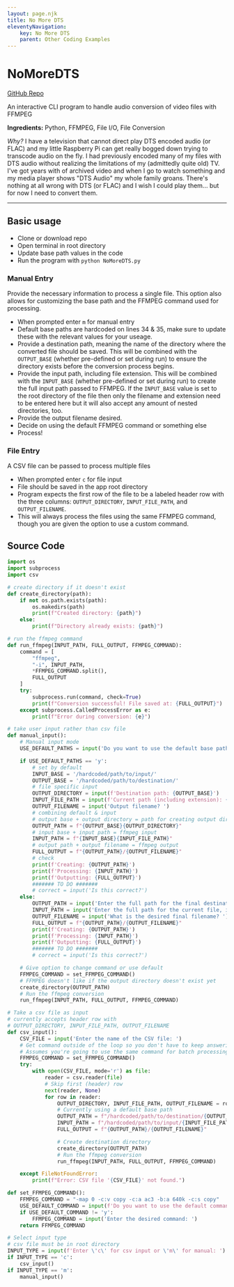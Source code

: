 ```yaml
---
layout: page.njk
title: No More DTS
eleventyNavigation:
    key: No More DTS
    parent: Other Coding Examples
---
```


# NoMoreDTS
[GitHub Repo](https://github.com/jsspen/NoMoreDTS)

An interactive CLI program to handle audio conversion of video files with FFMPEG

**Ingredients:** Python, FFMPEG, File I/O, File Conversion

_*Why?*_ I have a television that cannot direct play DTS encoded audio (or FLAC) and my little Raspberry Pi can get really bogged down trying to transcode audio on the fly. I had previously encoded many of my files with DTS audio without realizing the limitations of my (admittedly quite old) TV. I've got years with of archived video and when I go to watch something and my media player shows "DTS Audio" my whole family groans. There's nothing at all wrong with DTS (or FLAC) and I wish I could play them... but for now I need to convert them.

---

## Basic usage

- Clone or download repo
- Open terminal in root directory
- Update base path values in the code
- Run the program with `python NoMoreDTS.py`

### Manual Entry

Provide the necessary information to process a single file. This option also allows for customizing the base path and the FFMPEG command used for processing.

- When prompted enter `m` for manual entry
- Default base paths are hardcoded on lines 34 & 35, make sure to update these with the relevant values for your useage.
- Provide a destination path, meaning the name of the directory where the converted file should be saved. This will be combined with the `OUTPUT_BASE` (whether pre-defined or set during run) to ensure the directory exists before the conversion process begins.
- Provide the input path, including file extension. This will be combined with the `INPUT_BASE` (whether pre-defined or set during run) to create the full input path passed to FFMPEG. If the `INPUT_BASE` value is set to the root directory of the file then only the filename and extension need to be entered here but it will also accept any amount of nested directories, too.
- Provide the output filename desired.
- Decide on using the default FFMPEG command or something else
- Process!

### File Entry

A CSV file can be passed to process multiple files

- When prompted enter `c` for file input
- File should be saved in the app root directory
- Program expects the first row of the file to be a labeled header row with the three columns: `OUTPUT_DIRECTORY`, `INPUT_FILE_PATH`, and `OUTPUT_FILENAME`.
- This will always process the files using the same FFMPEG command, though you are given the option to use a custom command.

## Source Code

```python
import os
import subprocess
import csv

# create directory if it doesn't exist
def create_directory(path):
    if not os.path.exists(path):
        os.makedirs(path)
        print(f"Created directory: {path}")
    else:
        print(f"Directory already exists: {path}")

# run the ffmpeg command
def run_ffmpeg(INPUT_PATH, FULL_OUTPUT, FFMPEG_COMMAND):
    command = [
        "ffmpeg",
        "-i", INPUT_PATH,
        *FFMPEG_COMMAND.split(),
        FULL_OUTPUT
    ]
    try:
        subprocess.run(command, check=True)
        print(f"Conversion successful! File saved at: {FULL_OUTPUT}")
    except subprocess.CalledProcessError as e:
        print(f"Error during conversion: {e}")

# take user input rather than csv file
def manual_input():
    # Manual input mode
    USE_DEFAULT_PATHS = input('Do you want to use the default base paths? (y/n) ')

    if USE_DEFAULT_PATHS == 'y':
        # set by default
        INPUT_BASE = '/hardcoded/path/to/input/'
        OUTPUT_BASE = '/hardcoded/path/to/destination/'
        # file specific input
        OUTPUT_DIRECTORY = input(f'Destination path: {OUTPUT_BASE}')
        INPUT_FILE_PATH = input(f'Current path (including extension): {INPUT_BASE}')
        OUTPUT_FILENAME = input('Output filename? ')
        # combining default & input
        # output base + output directory = path for creating output directory if it doesn't exist
        OUTPUT_PATH = f"{OUTPUT_BASE}{OUTPUT_DIRECTORY}"
        # input base + input path = ffmpeg input
        INPUT_PATH = f"{INPUT_BASE}{INPUT_FILE_PATH}"
        # output path + output filename = ffmpeg output
        FULL_OUTPUT = f"{OUTPUT_PATH}/{OUTPUT_FILENAME}"
        # check
        print(f'Creating: {OUTPUT_PATH}')
        print(f'Processing: {INPUT_PATH}')
        print(f'Outputting: {FULL_OUTPUT}')
        ####### TO DO #######
        # correct = input('Is this correct?')
    else:
        OUTPUT_PATH = input('Enter the full path for the final destination directory: ')
        INPUT_PATH = input('Enter the full path for the current file, including extension: ')
        OUTPUT_FILENAME = input('What is the desired final filename? ')
        FULL_OUTPUT = f"{OUTPUT_PATH}/{OUTPUT_FILENAME}"
        print(f'Creating: {OUTPUT_PATH}')
        print(f'Processing: {INPUT_PATH}')
        print(f'Outputting: {FULL_OUTPUT}')
        ####### TO DO #######
        # correct = input('Is this correct?')

    # Give option to change command or use default
    FFMPEG_COMMAND = set_FFMPEG_COMMAND()
    # FFMPEG doesn't like if the output directory doesn't exist yet
    create_directory(OUTPUT_PATH)
    # Run the ffmpeg conversion
    run_ffmpeg(INPUT_PATH, FULL_OUTPUT, FFMPEG_COMMAND)

# Take a csv file as input
# currently accepts header row with
# OUTPUT_DIRECTORY, INPUT_FILE_PATH, OUTPUT_FILENAME
def csv_input():
    CSV_FILE = input('Enter the name of the CSV file: ')
    # Get command outside of the loop so you don't have to keep answering
    # Assumes you're going to use the same command for batch processing
    FFMPEG_COMMAND = set_FFMPEG_COMMAND()
    try:
        with open(CSV_FILE, mode='r') as file:
            reader = csv.reader(file)
            # Skip first (header) row
            next(reader, None)
            for row in reader:
                OUTPUT_DIRECTORY, INPUT_FILE_PATH, OUTPUT_FILENAME = row
                # Currently using a default base path
                OUTPUT_PATH = f"/hardcoded/path/to/destination/{OUTPUT_DIRECTORY}"
                INPUT_PATH = f"/hardcoded/path/to/input/{INPUT_FILE_PATH}"
                FULL_OUTPUT = f"{OUTPUT_PATH}/{OUTPUT_FILENAME}"

                # Create destination directory
                create_directory(OUTPUT_PATH)
                # Run the ffmpeg conversion
                run_ffmpeg(INPUT_PATH, FULL_OUTPUT, FFMPEG_COMMAND)

    except FileNotFoundError:
        print(f"Error: CSV file '{CSV_FILE}' not found.")

def set_FFMPEG_COMMAND():
    FFMPEG_COMMAND = "-map 0 -c:v copy -c:a ac3 -b:a 640k -c:s copy"
    USE_DEFAULT_COMMAND = input(f'Do you want to use the default command: {FFMPEG_COMMAND}? (y/n) ')
    if USE_DEFAULT_COMMAND != 'y':
        FFMPEG_COMMAND = input('Enter the desired command: ')
    return FFMPEG_COMMAND

# Select input type
# csv file must be in root directory
INPUT_TYPE = input(f'Enter \'c\' for csv input or \'m\' for manual: ')
if INPUT_TYPE == 'c':
    csv_input()
if INPUT_TYPE == 'm':
    manual_input()

```
